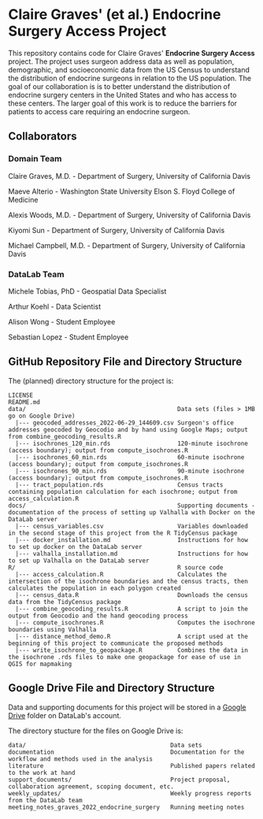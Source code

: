 <!--
DataLab Project Template

Replace allcaps text with your project details. PROJECT_NAME should be your
project's short name.

In the listing of directories, delete anything that isn't relevant to your
project.
-->

# Claire Graves' (et al.) Endocrine Surgery Access Project

This repository contains code for Claire Graves' **Endocrine Surgery Access** project. The
project uses surgeon address data as well as population, demographic, and socioeconomic data from the US Census to understand the distribution of endocrine surgeons in relation to the US population. The goal of our collaboration is is to better understand the distribution of endocrine surgery centers in the United States and who has access to these centers.  The larger goal of this work is to reduce the barriers for patients to access care requiring an endocrine surgeon.

## Collaborators

### Domain Team

Claire Graves, M.D. - Department of Surgery, University of California Davis

Maeve Alterio - Washington State University Elson S. Floyd College of Medicine

Alexis Woods, M.D. - Department of Surgery, University of California Davis

Kiyomi Sun - Department of Surgery, University of California Davis

Michael Campbell, M.D. - Department of Surgery, University of California Davis


### DataLab Team

Michele Tobias, PhD - Geospatial Data Specialist 

Arthur Koehl - Data Scientist

Alison Wong - Student Employee

Sebastian Lopez - Student Employee


## GitHub Repository File and Directory Structure

The (planned) directory structure for the project is:

```
LICENSE
README.md
data/                                           Data sets (files > 1MB go on Google Drive)
  |--- geocoded_addresses_2022-06-29_144609.csv Surgeon's office addresses geocoded by Geocodio and by hand using Google Maps; output from combine_geocoding_results.R
  |--- isochrones_120_min.rds                   120-minute isochrone (access boundary); output from compute_isochrones.R
  |--- isochrones_60_min.rds                    60-minute isochrone (access boundary); output from compute_isochrones.R
  |--- isochrones_90_min.rds                    90-minute isochrone (access boundary); output from compute_isochrones.R
  |--- tract_population.rds                     Census tracts containing population calculation for each isochrone; output from access_calculation.R
docs/                                           Supporting documents - documentation of the process of setting up Valhalla with Docker on the DataLab server
  |--- census_variables.csv                     Variables downloaded in the second stage of this project from the R TidyCensus package
  |--- docker_installation.md                   Instructions for how to set up docker on the DataLab server
  |--- valhalla_installation.md                 Instructions for how to set up Valhalla on the DataLab server
R/                                              R source code
  |--- access_calculation.R                     Calculates the intersection of the isochrone boundaries and the census tracts, then calculates the population in each polygon created
  |--- census_data.R                            Downloads the census data from the TidyCensus package
  |--- combine_geocoding_results.R              A script to join the output from Geocodio and the hand geocoding process
  |--- compute_isochrones.R                     Computes the isochrone boundaries using Valhalla
  |--- distance_method_demo.R                   A script used at the beginning of this project to communicate the proposed methods
  |--- write_isochrone_to_geopackage.R          Combines the data in the isochrone .rds files to make one geopackage for ease of use in QGIS for mapmaking
```

<!--
The files in the `data/` directory are:

```

```
-->


## Google Drive File and Directory Structure

Data and supporting documents for this project will be stored in a [Google Drive](https://drive.google.com/drive/u/1/folders/1POVnOPgrcC_XViM0zDdMv2O-9B8ixRGT) folder on DataLab's account.

The directory stucture for the files on Google Drive is:

```
data/                                         Data sets
documentation                                 Documentation for the workflow and methods used in the analysis
literature                                    Published papers related to the work at hand
support_documents/                            Project proposal, collaboration agreement, scoping document, etc.
weekly_updates/                               Weekly progress reports from the DataLab team
meeting_notes_graves_2022_endocrine_surgery   Running meeting notes

```
